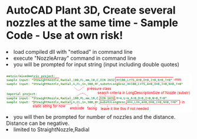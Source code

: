 # AutoCAD Plant 3D, Create several nozzles at the same time - Sample Code - Use at own risk!

<li>load compiled dll with "netload" in command line</li>
<li>execute "NozzleArray" command in command line</li>
<li>you will be prompted for input string (input including double quotes)</li><br>
<img src="https://github.com/Henaccount/NozzleArray/blob/master/nozzleArry-Input.png"><br>
<li>you will then be prompted for number of nozzles and the distance. Distance can be negative.</li>
<li>limited to StraightNozzle,Radial</li>
